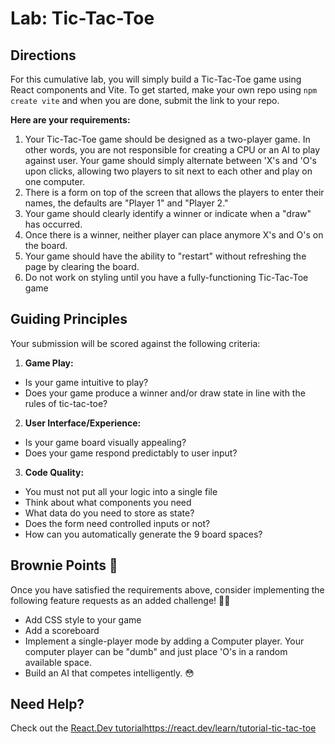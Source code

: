 # Lab: Tic-Tac-Toe

## Directions
For this cumulative lab, you will simply build a Tic-Tac-Toe game using React components and Vite. To get started, make your own repo using `npm create vite` and when you are done, submit the link to your repo. 

**Here are your requirements:**

1. Your Tic-Tac-Toe game should be designed as a two-player game. In other words, you are not responsible for creating a CPU or an AI to play against user. Your game should simply alternate between 'X's and 'O's upon clicks, allowing two players to sit next to each other and play on one computer.
2. There is a form on top of the screen that allows the players to enter their names, the defaults are "Player 1" and "Player 2." 
3. Your game should clearly identify a winner or indicate when a "draw" has occurred.
4. Once there is a winner, neither player can place anymore X's and O's on the board.
5. Your game should have the ability to "restart" without refreshing the page by clearing the board.
6. Do not work on styling until you have a fully-functioning Tic-Tac-Toe game

## Guiding Principles
Your submission will be scored against the following criteria:
1. **Game Play:**
  * Is your game intuitive to play?
  * Does your game produce a winner and/or draw state in line with the rules of tic-tac-toe?
2. **User Interface/Experience:**
  * Is your game board visually appealing?
  * Does your game respond predictably to user input?
3. **Code Quality:**
  * You must not put all your logic into a single file
  * Think about what components you need
  * What data do you need to store as state?
  * Does the form need controlled inputs or not?
  * How can you automatically generate the 9 board spaces? 
  

## Brownie Points 🧁
Once you have satisfied the requirements above, consider implementing the following feature requests as an added challenge! 💪🏽
  * Add CSS style to your game
  * Add a scoreboard
  * Implement a single-player mode by adding a Computer player. Your computer player can be "dumb" and just place 'O's in a random available space.
  * Build an AI that competes intelligently. 😳

## Need Help?

Check out the [React.Dev tutorial](https://react.dev/learn/tutorial-tic-tac-toe)https://react.dev/learn/tutorial-tic-tac-toe


